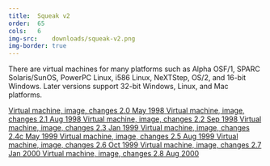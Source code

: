 ```yaml
---
title:  Squeak v2
order:  65
cols:   6
img-src:    downloads/squeak-v2.png
img-border: true
---
```

There are virtual machines for many platforms such as Alpha OSF/1, SPARC Solaris/SunOS, PowerPC Linux, i586 Linux, NeXTStep, OS/2, and 16-bit Windows. Later versions support 32-bit Windows, Linux, and Mac platforms.
<div class="list-group list-group-sm">
  <a href="http://ftp.squeak.org/2.0/" target="_blank" class="list-group-item">
    <i class="fa fa-external-link"></i>
    Virtual machine, image, changes
    <span class="label label-default">2.0</span>
    <span class="label label-primary">May 1998</span>
  </a>
  <a href="http://ftp.squeak.org/2.1/" target="_blank" class="list-group-item">
    <i class="fa fa-external-link"></i>
    Virtual machine, image, changes
    <span class="label label-default">2.1</span>
    <span class="label label-primary">Aug 1998</span>
  </a>
  <a href="http://ftp.squeak.org/2.2/" target="_blank" class="list-group-item">
    <i class="fa fa-external-link"></i>
    Virtual machine, image, changes
    <span class="label label-default">2.2</span>
    <span class="label label-primary">Sep 1998</span>
  </a>
  <a href="http://ftp.squeak.org/2.3/" target="_blank" class="list-group-item">
    <i class="fa fa-external-link"></i>
    Virtual machine, image, changes
    <span class="label label-default">2.3</span>
    <span class="label label-primary">Jan 1999</span>
  </a>
  <a href="http://ftp.squeak.org/2.4/" target="_blank" class="list-group-item">
    <i class="fa fa-external-link"></i>
    Virtual machine, image, changes
    <span class="label label-default">2.4c</span>
    <span class="label label-primary">May 1999</span>
  </a>
  <a href="http://ftp.squeak.org/2.5" target="_blank" class="list-group-item">
    <i class="fa fa-external-link"></i>
    Virtual machine, image, changes
    <span class="label label-default">2.5</span>
    <span class="label label-primary">Aug 1999</span>
  </a>
  <a href="http://ftp.squeak.org/2.6/" target="_blank" class="list-group-item">
    <i class="fa fa-external-link"></i>
    Virtual machine, image, changes
    <span class="label label-default">2.6</span>
    <span class="label label-primary">Oct 1999</span>
  </a>
  <a href="http://ftp.squeak.org/2.7/" target="_blank" class="list-group-item">
    <i class="fa fa-external-link"></i>
    Virtual machine, image, changes
    <span class="label label-default">2.7</span>
    <span class="label label-primary">Jan 2000</span>
  </a>
  <a href="http://ftp.squeak.org/2.8/" target="_blank" class="list-group-item">
    <i class="fa fa-external-link"></i>
    Virtual machine, image, changes
    <span class="label label-default">2.8</span>
    <span class="label label-primary">Aug 2000</span>
  </a>

</div>